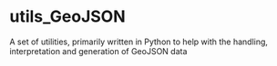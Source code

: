# utils_GeoJSON
A set of utilities, primarily written in Python to help with the handling, interpretation and generation of GeoJSON data
